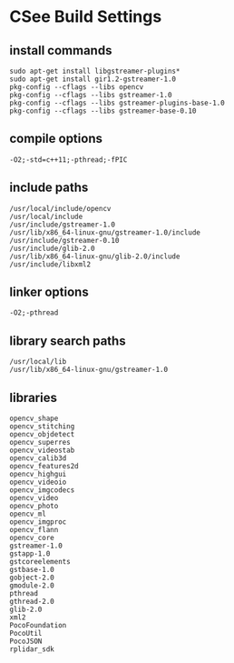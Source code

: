 # CSee Build Settings

## install commands

```
sudo apt-get install libgstreamer-plugins*
sudo apt-get install gir1.2-gstreamer-1.0 
pkg-config --cflags --libs opencv
pkg-config --cflags --libs gstreamer-1.0
pkg-config --cflags --libs gstreamer-plugins-base-1.0
pkg-config --cflags --libs gstreamer-base-0.10
```


## compile options

```
-O2;-std=c++11;-pthread;-fPIC
```


## include paths

```
/usr/local/include/opencv 
/usr/local/include
/usr/include/gstreamer-1.0 
/usr/lib/x86_64-linux-gnu/gstreamer-1.0/include 
/usr/include/gstreamer-0.10 
/usr/include/glib-2.0 
/usr/lib/x86_64-linux-gnu/glib-2.0/include 
/usr/include/libxml2
```


## linker options

```
-O2;-pthread
```


## library search paths

```
/usr/local/lib 
/usr/lib/x86_64-linux-gnu/gstreamer-1.0
```


## libraries

```
opencv_shape 
opencv_stitching 
opencv_objdetect 
opencv_superres 
opencv_videostab 
opencv_calib3d 
opencv_features2d 
opencv_highgui 
opencv_videoio 
opencv_imgcodecs 
opencv_video 
opencv_photo 
opencv_ml 
opencv_imgproc 
opencv_flann 
opencv_core
gstreamer-1.0
gstapp-1.0
gstcoreelements
gstbase-1.0
gobject-2.0
gmodule-2.0 
pthread 
gthread-2.0 
glib-2.0 
xml2
PocoFoundation
PocoUtil
PocoJSON
rplidar_sdk
```
